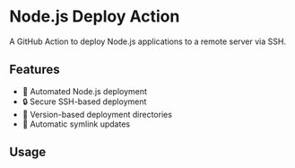 # Node.js Deploy Action

A GitHub Action to deploy Node.js applications to a remote server via SSH.

## Features
- 🚀 Automated Node.js deployment
- 🔒 Secure SSH-based deployment
- 📂 Version-based deployment directories
- 🔄 Automatic symlink updates

## Usage
